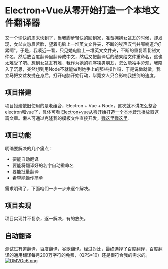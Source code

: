 # Electron+Vue从零开始打造一个本地文件翻译器
又一个愉快的周末快到了，当我脚步轻快的回到家，准备拥抱女盆友的时候，却发现，女盆友愁眉苦脸，望着电脑上一堆英文文件夹，不断的唉声叹气并嘟喃道:"好累啊"。于是，我凑近一看，只见她电脑上一堆英文文件夹，不断的重复着复制文件名，然后放百度翻译里翻译成中文，然后又把翻译后的结果给文件重命名，这也太难受了吧。想到女盆友有难，我作为她的程序猿男朋友，怎么能袖手旁观，我陷入了沉思，突然想到用Node不就能做到她手上的那些操作吗，于是说做就做，我立马把女盆友抛在身后，打开电脑开始行动，毕竟女人只会影响我拔剑的速度。

## 项目搭建
项目搭建依旧使用的是老组合，Electron + Vue + Node，这次就不讲怎么整合electron和vue了，具体可看 [Electron+vue从零开始打造一个本地音乐播放器](https://juejin.cn/post/6887964816237920263 "Electron+vue从零开始打造一个本地音乐播放器")这篇文章。懒人可通过克隆我的模板文件直接开发，[戳这里戳这里](https://github.com/Kerinlin/simple-electron-vue-template "戳这里戳这里").

## 项目功能
明确要解决的几个痛点：
- 要能自动翻译
- 要能将翻译好的名字自动重命名
- 要能批量翻译
- 希望能操作简单

需求明确了，下面咱们一步一步来逐个解决。

## 项目实现
项目实现并不复杂，逐一解决，有的放矢。

## 自动翻译
测试过有道翻译，百度翻译，谷歌翻译。经过对比，最终选择了百度翻译，百度翻译的通用翻译每月200万字符的免费，（QPS=10）还是很符合我的需求的。
[![DMVOc6.png](https://s3.ax1x.com/2020/11/19/DMVOc6.png)](https://imgchr.com/i/DMVOc6)


